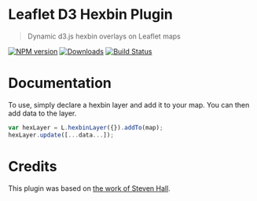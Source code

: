 # Leaflet D3 Hexbin Plugin
> Dynamic d3.js hexbin overlays on Leaflet maps

[![NPM version][npm-image]][npm-url] [![Downloads][downloads-image]][npm-url] [![Build Status][travis-image]][travis-url]

# Documentation
To use, simply declare a hexbin layer and add it to your map. You can then add data to the layer.

```js
var hexLayer = L.hexbinLayer({}).addTo(map);
hexLayer.update([...data...]);
```


# Credits
This plugin was based on [the work of Steven Hall](http://www.delimited.io/blog/2013/12/1/hexbins-with-d3-and-leaflet-maps).


[downloads-image]: http://img.shields.io/npm/dm/leaflet-hexbin.svg
[npm-url]: https://npmjs.org/package/leaflet-hexbin
[npm-image]: http://img.shields.io/npm/v/leaflet-hexbin.svg

[travis-url]: https://travis-ci.org/Asymmetrik/leaflet-hexbin/
[travis-image]: https://travis-ci.org/Asymmetrik/leaflet-hexbin.svg
